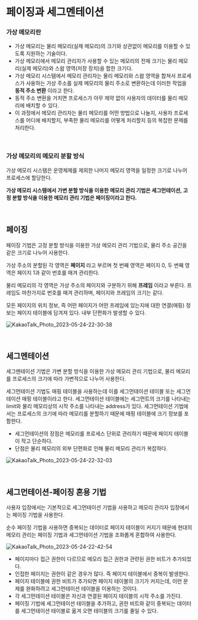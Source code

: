 # 페이징과 세그멘테이션

### 가상 메모리란

* 가상 메모리는 물리 메모리(실제 메모리)의 크기와 상관없이 메모리를 이용할 수 있도록 지원하는 기술이다.
* 가상 메모리에서 메모리 관리자가 사용할 수 있는 메모리의 전체 크기는 물리 메모리(실제 메모리)와 스왑 영역(저장 장치)을 합한 크기다.
* 가상 메모리 시스템에서 메모리 관리자는 물리 메모리와 스왑 영역을 합쳐서 프로세스가 사용하는 가상 주소를 실제 메모리의 물리 주소로 변환하는데 이러한 작업을 __동적 주소 변환__ 이라고 한다.
* 동적 주소 변환을 거치면 프로세스가 아무 제약 없이 사용자의 데이터를 물리 메모리에 배치할 수 있다.
* 이 과정에서 메모리 관리자는 물리 메모리를 어떤 방법으로 나눌지, 사용자 프로세스를 어디에 배치할지, 부족한 물리 메모리를 어떻게 처리할지 등의 복잡한 문제를 처리한다.

<br>

### 가상 메모리의 메모리 분할 방식

가상 메모리 시스템은 운영체제를 제외한 나머지 메모리 영역을 일정한 크기로 나누어 프로세스에 할당한다.

__가상 메모리 시스템에서 가변 분할 방식을 이용한 메모리 관리 기법은 세그먼테이션, 
고정 분할 방식을 이용한 메모리 관리 기법은 페이징이라고 한다.__

<br>

## 페이징

페이징 기법은 고정 분할 방식을 이용한 가상 메모리 관리 기법으로, 물리 주소 공간을 같은 크기로 나누어 사용한다.

가상 주소의 분할된 각 영역은 __페이지__ 라고 부르며 첫 번째 영역은 페이지 0, 두 번째 영역은 페이지 1과 같이 번호를 매겨 관리한다.
 
물리 메모리의 각 영역은 가상 주소의 페이지와 구분하기 위해 __프레임__ 이라고 부른다.
프레임도 마찬가지로 번호를 매겨 관리하며, 페이지와 프레임의 크기는 같다.

모든 페이지의 위치 정보, 즉 어떤 페이지가 어떤 프레임에 있는지에 대한 연결(매핑) 정보는 페이지 테이블에 담겨져 있다.
내부 단편화가 발생할 수 있다.

![KakaoTalk_Photo_2023-05-24-22-30-38](https://github.com/hyeong-jun-kim/CS-Study/assets/76802855/9e8e04a6-2631-4569-bfe6-beafcc57fbd2)

<br>

## 세그멘테이션

세그멘테이션 기법은 가변 분할 방식을 이용한 가상 메모리 관리 기법으로, 물리 메모리를 프로세스의 크기에 따라 가변적으로 나누어 사용한다.

세그먼테이션 기법도 매핑 테이블을 사용하는데 이를 세그먼테이션 테이블 또는 세그먼테이션 매핑 테이블이라고 한다.
세그먼테이션 테이블에는 세그먼트의 크기를 나타내는 limit와 물리 메모리상의 시작 주소를 나타내는 address가 있다.
세그먼테이션 기법에서는 프로세스의 크기에 따라 메모리를 분할하기 때문에 매핑 테이블에 크기 정보를 포함한다.

* 세그먼테이션의 장점은 메모리를 프로세스 단위로 관리하기 때문에 페이지 테이블이 작고 단순하다.
* 단점은 물리 메모리의 외부 단편화로 인해 물리 메모리 관리가 복잡하다.

![KakaoTalk_Photo_2023-05-24-22-32-03](https://github.com/hyeong-jun-kim/CS-Study/assets/76802855/d0cb609b-466d-421f-9f58-bfca8854d147)

<br>

## 세그먼테이션-페이징 혼용 기법

사용자 입장에서는 기본적으로 세그먼테이션 기법을 사용하고 메모리 관리자 입장에서는 페이징 기법을 사용한다. 

순수 페이징 기법을 사용하면 중복되는 데이터로 페이지 테이블이 커지기 때문에 현대의 메모리 관리는 페이징 기법과 세그먼테이션 기법을 조화롭게 혼합하여 사용한다.

![KakaoTalk_Photo_2023-05-24-22-42-54](https://github.com/hyeong-jun-kim/CS-Study/assets/76802855/aa8ebfa9-6dd5-49c4-ae7f-4a60d0011d1c)

* 페이지마다 접근 권한이 다르므로 메모리 접근 권한과 관련된 권한 비트가 추가되었다.
* 인접한 페이지는 권한이 같은 경우가 많다. 즉 페이지 테이블에서 중복이 발생한다.
* 페이지 테이블에 권한 비트가 추가되면 페이지 테이블의 크기가 커지는데, 이런 문제를 완화하려고 세그먼테이션 테이블을 이용하는 것이다.
* 각 세그먼테이션 테이블은 자신과 연결된 페이지 테이블의 시작 주소를 가진다.
* 페이징 기법에 세그먼테이션 테이블을 추가하고, 권한 비트와 같이 중복되는 데이터를 세그먼테이션 테이블로 옮겨 오면 테이블의 크기를 줄일 수 있다.
